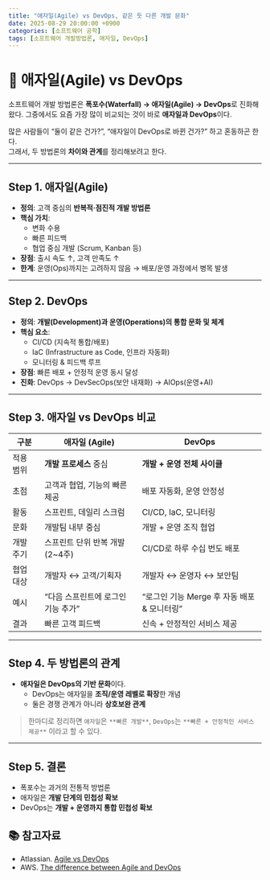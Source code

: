 ```yaml
---
title: "애자일(Agile) vs DevOps, 같은 듯 다른 개발 문화"
date: 2025-08-29 20:00:00 +0900
categories: [소프트웨어 공학]
tags: [소프트웨어 개발방법론, 애자일, DevOps]
---
```


# 🎯 애자일(Agile) vs DevOps

소프트웨어 개발 방법론은 **폭포수(Waterfall) → 애자일(Agile) → DevOps**로 진화해왔다.
그중에서도 요즘 가장 많이 비교되는 것이 바로 **애자일과 DevOps**이다.  

많은 사람들이 “둘이 같은 건가?”, “애자일이 DevOps로 바뀐 건가?” 하고 혼동하곤 한다.  
그래서, 두 방법론의 **차이와 관계**를 정리해보려고 한다.

---

## Step 1. 애자일(Agile)
- **정의**: 고객 중심의 **반복적·점진적 개발 방법론**  
- **핵심 가치**:  
  - 변화 수용  
  - 빠른 피드백  
  - 협업 중심 개발 (Scrum, Kanban 등)  
- **장점**: 출시 속도 ↑, 고객 만족도 ↑  
- **한계**: 운영(Ops)까지는 고려하지 않음 → 배포/운영 과정에서 병목 발생  

---

## Step 2. DevOps
- **정의**: **개발(Development)과 운영(Operations)의 통합 문화 및 체계**  
- **핵심 요소**:  
  - CI/CD (지속적 통합/배포)  
  - IaC (Infrastructure as Code, 인프라 자동화)  
  - 모니터링 & 피드백 루프  
- **장점**: 빠른 배포 + 안정적 운영 동시 달성  
- **진화**: DevOps → DevSecOps(보안 내재화) → AIOps(운영+AI)  

---

## Step 3. 애자일 vs DevOps 비교

| 구분 | 애자일 (Agile) | DevOps |
|------|----------------|--------|
| 적용 범위 | **개발 프로세스** 중심 | **개발 + 운영 전체 사이클** |
| 초점 | 고객과 협업, 기능의 빠른 제공 | 배포 자동화, 운영 안정성 |
| 활동 | 스프린트, 데일리 스크럼 | CI/CD, IaC, 모니터링 |
| 문화 | 개발팀 내부 중심 | 개발 + 운영 조직 협업 |
| 개발 주기 | 스프린트 단위 반복 개발 (2~4주) | CI/CD로 하루 수십 번도 배포 |
| 협업 대상 | 개발자 ↔ 고객/기획자 | 개발자 ↔ 운영자 ↔ 보안팀 |
| 예시 | “다음 스프린트에 로그인 기능 추가” | “로그인 기능 Merge 후 자동 배포 & 모니터링” |
| 결과 | 빠른 고객 피드백 | 신속 + 안정적인 서비스 제공 |

---


## Step 4. 두 방법론의 관계
- **애자일은 DevOps의 기반 문화**이다.  
    - DevOps는 애자일을 **조직/운영 레벨로 확장**한 개념
    - 둘은 경쟁 관계가 아니라 **상호보완 관계**  
> 
> 한마디로 정리하면 `애자일`은 `**빠른 개발**`, `DevOps`는 `**빠른 + 안정적인 서비스 제공**` 이라고 할 수 있다.
> 

---

## Step 5. 결론
- 폭포수는 과거의 전통적 방법론  
- 애자일은 **개발 단계의 민첩성 확보**  
- DevOps는 **개발 + 운영까지 통합 민첩성 확보**  

## 📚 참고자료
- Atlassian. [Agile vs DevOps](https://www.atlassian.com/devops/what-is-devops/agile-vs-devops)  
- AWS. [The difference between Agile and DevOps](https://aws.amazon.com/compare/the-difference-between-agile-devops/)  